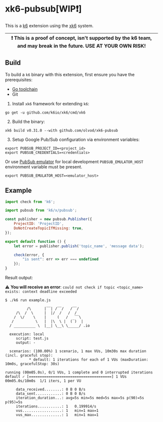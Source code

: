 # xk6-pubsub[WIP:heavy_exclamation_mark:]

This is a [k6](https://github.com/loadimpact/k6) extension using the [xk6](https://github.com/k6io/xk6) system.

| :exclamation: This is a proof of concept, isn't supported by the k6 team, and may break in the future. USE AT YOUR OWN RISK! |
|------|

## Build

To build a `k6` binary with this extension, first ensure you have the prerequisites:

- [Go toolchain](https://go101.org/article/go-toolchain.html)
- Git

1. Install `xk6` framework for extending `k6`:
```shell
go get -u github.com/k6io/xk6/cmd/xk6
```

2. Build the binary:
```shell
xk6 build v0.31.0 --with github.com/olvod/xk6-pubsub
```

3. Setup Google Pub/Sub configuration via environment variables:
```shell
export PUBSUB_PROJECT_ID=<project_id>
export PUBSUB_CREDENTIALS=<credentials>
```

Or use [PubSub emulator](https://cloud.google.com/pubsub/docs/emulator#linux-macos) for local development 
`PUBSUB_EMULATOR_HOST` environment variable must be present.
```shell
export PUBSUB_EMULATOR_HOST=<emulator_host>
```

## Example

```javascript
import check from 'k6';

import pubsub from 'k6/x/pubsub';

const publisher = new pubsub.Publisher({
    ProjectID: 'ProjectID',
    DoNotCreateTopicIfMissing: true,
});

export default function () {
    let error = publisher.publish('topic_name', 'message data');

    check(error, {
        "is sent": err => err === undefined
    });
}
```

Result output:

:warning: **You will receive an error**: `could not check if topic <topic_name> exists: context deadline exceeded`

```
$ ./k6 run example.js

          /\      |‾‾| /‾‾/   /‾‾/   
     /\  /  \     |  |/  /   /  /    
    /  \/    \    |     (   /   ‾‾\  
   /          \   |  |\  \ |  (‾)  | 
  / __________ \  |__| \__\ \_____/ .io

  execution: local
     script: test.js
     output: -

  scenarios: (100.00%) 1 scenario, 1 max VUs, 10m30s max duration (incl. graceful stop):
           * default: 1 iterations for each of 1 VUs (maxDuration: 10m0s, gracefulStop: 30s)

running (00m05.0s), 0/1 VUs, 1 complete and 0 interrupted iterations
default ✓ [======================================] 1 VUs  00m05.0s/10m0s  1/1 iters, 1 per VU

     data_received........: 0 B 0 B/s
     data_sent............: 0 B 0 B/s
     iteration_duration...: avg=5s min=5s med=5s max=5s p(90)=5s p(95)=5s
     iterations...........: 1   0.199914/s
     vus..................: 1   min=1 max=1
     vus_max..............: 1   min=1 max=1
```
